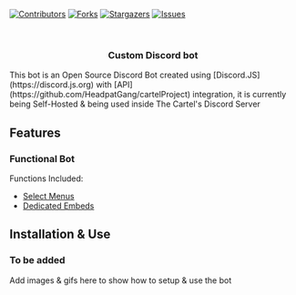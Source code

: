 [![Contributors][contributors-shield]][contributors-url]
[![Forks][forks-shield]][forks-url]
[![Stargazers][stars-shield]][stars-url]
[![Issues][issues-shield]][issues-url]

<!-- Brief Intro -->
<br />
<p align="center">
  <h3 align="center">Custom Discord bot</h3>
  This bot is an Open Source Discord Bot created using [Discord.JS](https://discord.js.org) with [API](https://github.com/HeadpatGang/cartelProject) integration, it is currently being Self-Hosted & being used inside The Cartel's Discord Server
</p>

<!-- Features of the Project -->
## Features
### Functional Bot
Functions Included: 
* [Select Menus](https://github.com/HeadpatGang/cartelProjectBot/tree/main/modules/selectMenuGenerator)
* [Dedicated Embeds](https://github.com/HeadpatGang/cartelProjectBot/tree/main/modules/embedGenerator)

<!-- Installion here? -->
## Installation & Use
### To be added
Add images & gifs here to show how to setup & use the bot


[contributors-shield]: https://img.shields.io/github/contributors/HeadpatGang/cartelProjectBot.svg?style=for-the-badge
[contributors-url]: https://github.com/HeadpatGang/cartelProjectBot/graphs/contributors
[forks-shield]: https://img.shields.io/github/forks/HeadpatGang/cartelProjectBot.svg?style=for-the-badge
[forks-url]: https://github.com/HeadpatGang/cartelProjectBot/network/members
[stars-shield]: https://img.shields.io/github/stars/HeadpatGang/cartelProjectBot.svg?style=for-the-badge
[stars-url]: https://github.com/HeadpatGang/cartelProjectBot/stargazers
[issues-shield]: https://img.shields.io/github/issues/HeadpatGang/cartelProjectBot.svg?style=for-the-badge
[issues-url]: https://github.com/HeadpatGang/cartelProjectBot/issues
